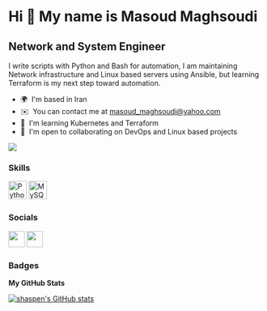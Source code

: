 Hi 👋 My name is Masoud Maghsoudi
=================================

Network and System Engineer
---------------------------

I write scripts with Python and Bash for automation, I am maintaining Network infrastructure and Linux based servers using Ansible, but learning Terraform is my next step toward automation.

* 🌍  I'm based in Iran
* ✉️  You can contact me at [masoud\_maghsoudi@yahoo.com](mailto:masoud_maghsoudi@yahoo.com)
* 🧠  I'm learning Kubernetes and Terraform
* 🤝  I'm open to collaborating on DevOps and Linux based projects

<a href="https://www.github.com/shaspen" target="_blank" rel="noreferrer"><img
src="https://img.shields.io/github/followers/shaspen?logo=github&style=for-the-badge&color=0891b2&labelColor=1c1917" /></a>

### Skills


<p align="left">
<a href="https://www.python.org/" target="_blank" rel="noreferrer"><img src="https://raw.githubusercontent.com/danielcranney/readme-generator/main/public/icons/skills/python-colored.svg" width="36" height="36" alt="Python" /></a>
<a href="https://www.mysql.com/" target="_blank" rel="noreferrer"><img src="https://raw.githubusercontent.com/danielcranney/readme-generator/main/public/icons/skills/mysql-colored.svg" width="36" height="36" alt="MySQL" /></a>
</p>


### Socials

<p align="left"> <a href="https://www.github.com/shaspen" target="_blank" rel="noreferrer"><img src="https://raw.githubusercontent.com/danielcranney/readme-generator/main/public/icons/socials/github.svg" width="32" height="32" /></a> <a href="https://www.linkedin.com/in/masoudmaghsoudi" target="_blank" rel="noreferrer"><img src="https://raw.githubusercontent.com/danielcranney/readme-generator/main/public/icons/socials/linkedin.svg" width="32" height="32" /></a></p>

### Badges

<b>My GitHub Stats</b>

<a href="http://www.github.com/shaspen"><img src="https://github-readme-stats.vercel.app/api?username=shaspen&show_icons=true&hide=&count_private=true&title_color=0891b2&text_color=ffffff&icon_color=0891b2&bg_color=1c1917&hide_border=true&show_icons=true" alt="shaspen's GitHub stats" /></a>
